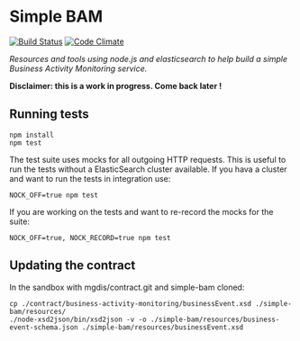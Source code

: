 # Simple BAM

[![Build Status](https://travis-ci.org/MGDIS/simple-bam.svg?branch=master)](https://travis-ci.org/MGDIS/simple-bam)
[![Code Climate](https://codeclimate.com/github/MGDIS/simple-bam/badges/gpa.svg)](https://codeclimate.com/github/MGDIS/simple-bam)

*Resources and tools using node.js and elasticsearch to help build a simple Business Activity Monitoring service.*

**Disclaimer: this is a work in progress. Come back later !**

## Running tests

    npm install
    npm test

The test suite uses mocks for all outgoing HTTP requests.
This is useful to run the tests without a ElasticSearch cluster available.
If you hava a cluster and want to run the tests in integration use:

    NOCK_OFF=true npm test

If you are working on the tests and want to re-record the mocks for the suite:

    NOCK_OFF=true, NOCK_RECORD=true npm test

## Updating the contract

In the sandbox with mgdis/contract.git and simple-bam cloned:

    cp ./contract/business-activity-monitoring/businessEvent.xsd ./simple-bam/resources/
    ./node-xsd2json/bin/xsd2json -v -o ./simple-bam/resources/business-event-schema.json ./simple-bam/resources/businessEvent.xsd
